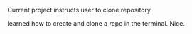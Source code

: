 Current project instructs user to clone repository

learned how to create and clone a repo in the terminal. Nice.